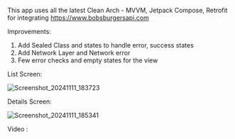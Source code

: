 This app uses all the latest Clean Arch - MVVM, Jetpack Compose, Retrofit for integrating https://www.bobsburgersapi.com

Improvements:

1. Add Sealed Class and states to handle error, success states
2. Add Network Layer and Network error
3. Few error checks and empty states for the view


List Screen: 

![Screenshot_20241111_183723](https://github.com/user-attachments/assets/26077b7d-614f-4615-a824-f4e68715a6f4)

Details Screen: 

![Screenshot_20241111_185341](https://github.com/user-attachments/assets/3aa9aa73-effb-44f4-b06d-e56a4f0ee004)


Video :

